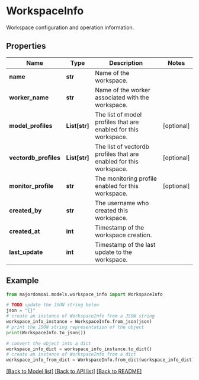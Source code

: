 # WorkspaceInfo

Workspace configuration and operation information.

## Properties

Name | Type | Description | Notes
------------ | ------------- | ------------- | -------------
**name** | **str** | Name of the workspace. | 
**worker_name** | **str** | Name of the worker associated with the workspace. | 
**model_profiles** | **List[str]** | The list of model profiles that are enabled for this workspace. | [optional] 
**vectordb_profiles** | **List[str]** | The list of vectordb profiles that are enabled for this workspace. | [optional] 
**monitor_profile** | **str** | The monitoring profile enabled for this workspace. | [optional] 
**created_by** | **str** | The username who created this workspace. | 
**created_at** | **int** | Timestamp of the workspace creation. | 
**last_update** | **int** | Timestamp of the last update to the workspace. | 

## Example

```python
from majordomoai.models.workspace_info import WorkspaceInfo

# TODO update the JSON string below
json = "{}"
# create an instance of WorkspaceInfo from a JSON string
workspace_info_instance = WorkspaceInfo.from_json(json)
# print the JSON string representation of the object
print(WorkspaceInfo.to_json())

# convert the object into a dict
workspace_info_dict = workspace_info_instance.to_dict()
# create an instance of WorkspaceInfo from a dict
workspace_info_from_dict = WorkspaceInfo.from_dict(workspace_info_dict)
```
[[Back to Model list]](../README.md#documentation-for-models) [[Back to API list]](../README.md#documentation-for-api-endpoints) [[Back to README]](../README.md)


